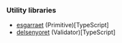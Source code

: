### Utility libraries

-  [esgarraet](./pkg/esgarraet/README.md) (Primitive)[TypeScript]
-  [delsenyoret](./pkg/delsenyoret/README.md) (Validator)[TypeScript]
